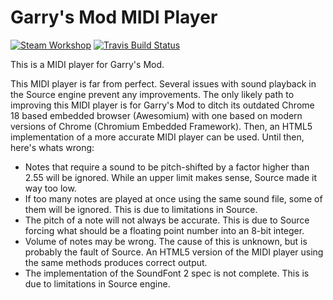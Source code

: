 # Garry's Mod MIDI Player

[![Steam Workshop](https://img.shields.io/badge/Steam-Workshop-417a9b.svg?colorA=232836&maxAge=60)](https://steamcommunity.com/sharedfiles/filedetails/?id=935799359) [![Travis Build Status](https://img.shields.io/travis/garrysmodlua/gmod-midiplayer/master.svg?style=flat-square&maxAge=30)](https://travis-ci.org/garrysmodlua/gmod-midiplayer)

This is a MIDI player for Garry's Mod.

This MIDI player is far from perfect. Several issues with sound playback in the Source engine prevent any improvements. The only likely path to improving this MIDI player is for Garry's Mod to ditch its outdated Chrome 18 based embedded browser (Awesomium) with one based on modern versions of Chrome (Chromium Embedded Framework). Then, an HTML5 implementation of a more accurate MIDI player can be used. Until then, here's whats wrong:

* Notes that require a sound to be pitch-shifted by a factor higher than 2.55 will be ignored. While an upper limit makes sense, Source made it way too low.
* If too many notes are played at once using the same sound file, some of them will be ignored. This is due to limitations in Source.
* The pitch of a note will not always be accurate. This is due to Source forcing what should be a floating point number into an 8-bit integer.
* Volume of notes may be wrong. The cause of this is unknown, but is probably the fault of Source. An HTML5 version of the MIDI player using the same methods produces correct output.
* The implementation of the SoundFont 2 spec is not complete. This is due to limitations in Source engine.
